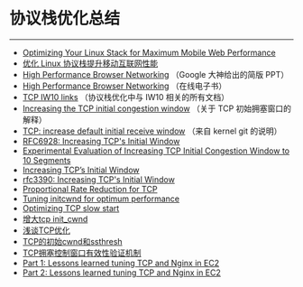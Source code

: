# 协议栈优化总结


----------


- [Optimizing Your Linux Stack for Maximum Mobile Web Performance](https://blog.cloudflare.com/optimizing-the-linux-stack-for-mobile-web-per/)
- [优化 Linux 协议栈提升移动互联网性能](http://lib.csdn.net/article/linux/32532)
- [High Performance Browser Networking](https://docs.google.com/presentation/d/1f2J_HrzMNvVHhsB3f7DKJFPl2N0Q_QR2ZEECWQu6oV8/present?slide=id.p19) （Google 大神给出的简版 PPT）
- [High Performance Browser Networking](https://hpbn.co/) （在线电子书）
- [TCP IW10 links](https://developers.google.com/speed/protocols/tcpm-IW10?csw=1) （协议栈优化中与 IW10 相关的所有文档）
- [Increasing the TCP initial congestion window](https://lwn.net/Articles/427104/) （关于 TCP 初始拥塞窗口的解释）
- [TCP: increase default initial receive window](https://git.kernel.org/pub/scm/linux/kernel/git/torvalds/linux.git/commit/?id=356f039822b8d802138f7121c80d2a9286976dbd) （来自 kernel git 的说明）
- [RFC6928: Increasing TCP's Initial Window](https://datatracker.ietf.org/doc/rfc6928/?include_text=1)
- [Experimental Evaluation of Increasing TCP Initial Congestion Window to 10 Segments](https://research.csc.ncsu.edu/netsrv/?q=content/iw10)
- [Increasing TCP’s Initial Window](https://www.ietf.org/proceedings/10mar/slides/iccrg-4.pdf)
- [rfc3390: Increasing TCP's Initial Window](https://tools.ietf.org/html/rfc3390)
- [Proportional Rate Reduction for TCP](https://tools.ietf.org/html/draft-mathis-tcpm-proportional-rate-reduction-01)
- [Tuning initcwnd for optimum performance](https://www.cdnplanet.com/blog/tune-tcp-initcwnd-for-optimum-performance/)
- [Optimizing TCP slow start](https://blog.habets.se/2011/10/Optimizing-TCP-slow-start.html)
- [增大tcp init_cwnd](http://idning.github.io/tcp_ip_increasing_init_cwnd.html)
- [浅谈TCP优化](http://itindex.net/detail/46633-tcp-%E4%BC%98%E5%8C%96)
- [TCP的初始cwnd和ssthresh](http://blog.csdn.net/zhangskd/article/details/7608343)
- [TCP拥塞控制窗口有效性验证机制](http://blog.csdn.net/zhangskd/article/details/7609465)
- [Part 1: Lessons learned tuning TCP and Nginx in EC2](http://engineering.chartbeat.com/2014/01/02/part-1-lessons-learned-tuning-tcp-and-nginx-in-ec2/)
- [Part 2: Lessons learned tuning TCP and Nginx in EC2](http://engineering.chartbeat.com/2014/02/12/part-2-lessons-learned-tuning-tcp-and-nginx-in-ec2/)
